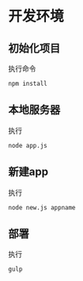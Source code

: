 开发环境
============

## 初始化项目

执行命令

    npm install


## 本地服务器

执行

    node app.js

## 新建app

执行
  
    node new.js appname

## 部署

执行

	gulp